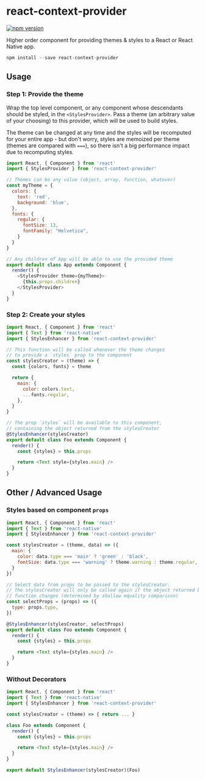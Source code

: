 react-context-provider
=====================

[![npm version](https://img.shields.io/npm/v/react-context-provider.svg?style=flat-square)](https://www.npmjs.com/package/react-context-provider)

Higher order component for providing themes & styles to a React or React Native app.

```js
npm install --save react-context-provider
```

## Usage

### Step 1: Provide the theme

Wrap the top level component, or any component whose descendants should be styled, in the `<StylesProvider>`. Pass a theme (an arbitrary value of your choosing) to this provider, which will be used to build styles.

The theme can be changed at any time and the styles will be recomputed for your entire app - but don't worry, styles are memoized per theme (themes are compared with `===`), so there isn't a big performance impact due to recomputing styles.

```js
import React, { Component } from 'react'
import { StylesProvider } from 'react-context-provider'

// Themes can be any value (object, array, function, whatever)
const myTheme = {
  colors: {
    text: 'red',
    background: 'blue',
  },
  fonts: {
    regular: {
      fontSize: 13,
      fontFamily: "Helvetica",
    }
  }
}

// Any children of App will be able to use the provided theme
export default class App extends Component {
  render() {
    <StylesProvider theme={myTheme}>
      {this.props.children}
    </StylesProvider>
  }
}
```

### Step 2: Create your styles

```js
import React, { Component } from 'react'
import { Text } from 'react-native'
import { StylesEnhancer } from 'react-context-provider'

// This function will be called whenever the theme changes
// to provide a `styles` prop to the component
const stylesCreator = (theme) => {
  const {colors, fonts} = theme

  return {
    main: {
      color: colors.text,
      ...fonts.regular,
    },
  }
}

// The prop `styles` will be available to this component,
// containing the object returned from the stylesCreator
@StylesEnhancer(stylesCreator)
export default class Foo extends Component {
  render() {
    const {styles} = this.props

    return <Text style={styles.main} />
  }
}
```

## Other / Advanced Usage

### Styles based on component `props`

```js
import React, { Component } from 'react'
import { Text } from 'react-native'
import { StylesEnhancer } from 'react-context-provider'

const stylesCreator = (theme, data) => ({
  main: {
    color: data.type === 'main' ? 'green' : 'black',
    fontSize: data.type === 'warning' ? theme.warning : theme.regular,
  }
})

// Select data from props to be passed to the stylesCreator.
// The stylesCreator will only be called again if the object returned by this
// function changes (determined by shallow equality comparison)
const selectProps = (props) => ({
  type: props.type,
})

@StylesEnhancer(stylesCreator, selectProps)
export default class Foo extends Component {
  render() {
    const {styles} = this.props

    return <Text style={styles.main} />
  }
}
```

### Without Decorators

```js
import React, { Component } from 'react'
import { Text } from 'react-native'
import { StylesEnhancer } from 'react-context-provider'

const stylesCreator = (theme) => { return ... }

class Foo extends Component {
  render() {
    const {styles} = this.props

    return <Text style={styles.main} />
  }
}

export default StylesEnhancer(stylesCreator)(Foo)
```
